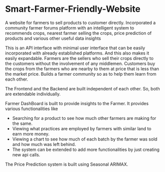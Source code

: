 # Smart-Farmer-Friendly-Website
A website for farmers to sell products to customer directly. Incorporated a community farmer forums platform with an intelligent system to recommends crops, nearest farmer selling the crops, price prediction of products and various other useful data insights

This is an API interface with minimal user interface that can be easily incorporated with already established platforms. And this also makes it easily expandable. Farmers are the sellers who sell their crops directly to the customers without the involvement of any middlemen.
Customers buy the crops from the farmers who are nearby to them at price that is less than the market price.
Builds a farmer community so as to help them learn from each other.

The Frontend and the Backend are built independent of each other. So, both are extendable individually. 

Farmer DashBoard is built to provide insights to the Farmer. 
It provides various functionalities like 
- Searching for a product to see how much other farmers are making for the same.
- Viewing what practices are employed by farmers with similar land to earn more money.
- Viewing a chart to see how much of each batch by the farmer was sold and how much was left behind.
- The system can be extended to add more functionalities by just creating new api calls.

The Price Prediction system is built using Seasonal ARIMAX.

